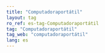 ```yaml
---
title: "Computadoraportátil"
layout: tag
ro_ref: es-tag-Computadoraportátil
tag: "Computadoraportátil"
tag_web: "computadoraportátil"
lang: es
---
```

